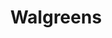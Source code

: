 ---
title: "Walgreens"
url: /chicago/walgreens-south-doctor-martin-luther-king-junior-drive/
shop: chemist
---